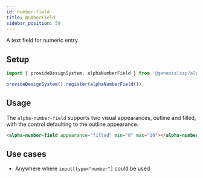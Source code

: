 ```yaml
---
id: number-field
title: NumberField
sidebar_position: 50
---
```


A text field for numeric entry.

## Setup

```ts
import { provideDesignSystem, alphaNumberField } from '@genesislcap/alpha-design-system';

provideDesignSystem().register(alphaNumberField());
```

## Usage

The `alpha-number-field` supports two visual appearances, outline and filled, with the control defaulting to the outline appearance.

```html live
<alpha-number-field appearance="filled" min="0" max="10"></alpha-number-field>
```

## Use cases

* Anywhere where `input[type="number"]` could be used


